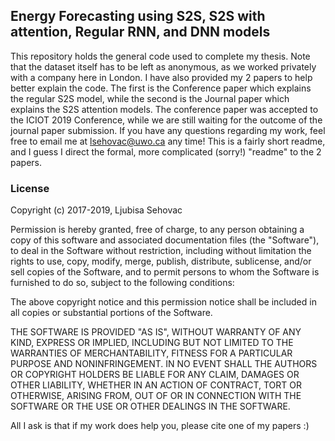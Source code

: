 ## Energy Forecasting using S2S, S2S with attention, Regular RNN, and DNN models

This repository holds the general code used to complete my thesis. Note that the dataset itself has to be left as anonymous, as we worked privately with a company here in London. I have also provided my 2 papers to help better explain the code. The first is the Conference paper which explains the regular S2S model, while the second is the Journal paper which explains the S2S attention models. The conference paper was accepted to the ICIOT 2019 Conference, while we are still waiting for the outcome of the journal paper submission. If you have any questions regarding my work, feel free to email me at lsehovac@uwo.ca any time! This is a fairly short readme, and I guess I direct the formal, more complicated (sorry!) "readme" to the 2 papers.

### License
Copyright (c) 2017-2019, Ljubisa Sehovac

Permission is hereby granted, free of charge, to any person obtaining a copy of this software and associated documentation files (the "Software"), to deal in the Software without restriction, including without limitation the rights to use, copy, modify, merge, publish, distribute, sublicense, and/or sell copies of the Software, and to permit persons to whom the Software is furnished to do so, subject to the following conditions:

The above copyright notice and this permission notice shall be included in all copies or substantial portions of the Software.

THE SOFTWARE IS PROVIDED "AS IS", WITHOUT WARRANTY OF ANY KIND, EXPRESS OR IMPLIED, INCLUDING BUT NOT LIMITED TO THE WARRANTIES OF MERCHANTABILITY, FITNESS FOR A PARTICULAR PURPOSE AND NONINFRINGEMENT. IN NO EVENT SHALL THE AUTHORS OR COPYRIGHT HOLDERS BE LIABLE FOR ANY CLAIM, DAMAGES OR OTHER LIABILITY, WHETHER IN AN ACTION OF CONTRACT, TORT OR OTHERWISE, ARISING FROM, OUT OF OR IN CONNECTION WITH THE SOFTWARE OR THE USE OR OTHER DEALINGS IN THE SOFTWARE.


All I ask is that if my work does help you, please cite one of my papers :)
